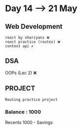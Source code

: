 # Day 14 --> 21 May 

## Web Development
    react by sheriyans ❌
    react practice (routes) ❌
    context api ✔️

## DSA
   OOPs (Lec 2)  ❌

## PROJECT
    Routing practice project 


### Balance : 1000
Recents
1000 - Savings 